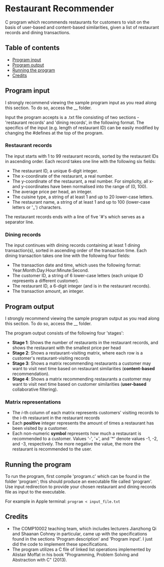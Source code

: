 # Restaurant Recommender

C program which recommends restaurants for customers to visit on the basis of user-based and content-based similarities, given a list of restaurant records and dining transactions.

## Table of contents
* [Program input](#program-input)
* [Program output](#program-output)
* [Running the program](#running-the-program)
* [Credits](#credits)

## Program input

I strongly recommend viewing the sample program input as you read along this section. To do so, access the __ folder. 

Input the program accepts is a .txt file consisting of two sections - 'restaurant records' and 'dining records', in the following format. The specifics of the input (e.g. length of restaurant ID) can be easily modified by changing the #defines at the top of the program.

### Restaurant records

The input starts with 1 to 99 restaurant records, sorted by the restaurant IDs in ascending order. Each record takes one line with the following six fields:
- The restaurant ID, a unique 6-digit integer.
- The x-coordinate of the restaurant, a real number.
- The y-coordinate of the restaurant, a real number. For simplicity, all x- and y-coordinates have been normalised into the range of (0, 100).
- The average price per head, an integer.
- The cuisine type, a string of at least 1 and up to 20 lower-case letters.
- The restaurant name, a string of at least 1 and up to 100 (lower-case letters or '_') characters.

The restaurant records ends with a line of five '#'s which serves as a separator line. 

### Dining records

The input continues with dining records containing at least 1 dining transaction(s), sorted in ascending order of the transaction time. Each dining transaction takes one line with the following four fields:
- The transaction date and time, which uses the following format: Year:Month:Day:Hour:Minute:Second.
- The customer ID, a string of 6 lower-case letters (each unique ID represents a different customer).
- The restaurant ID, a 6-digit integer (and is in the restaurant records).
- The transaction amount, an integer.

## Program output

I strongly recommend viewing the sample program output as you read along this section. To do so, access the __ folder. 

The program output consists of the following four 'stages':

- **Stage 1**: Shows the number of restaurants in the restaurant records, and shows the restaurant with the smallest price per head
- **Stage 2**: Shows a restaurant-visiting matrix, where each row is a customer's restaurant-visiting records
- **Stage 3**: Shows a matrix recommending restaurants a customer may want to visit next time based on restaurant similarities (**content-based** recommendation).
- **Stage 4**: Shows a matrix recommending restaurants a customer may want to visit next time based on customer similarities (**user-based** collaborative filtering).

### Matrix representations

- The *i*-th column of each matrix represents customers' visiting records to the i-th restaurant in the restaurant records
- Each **positive** integer represents the amount of times a restaurant has been visited by a customer.
- Each non-numeric **symbol** represents how much a restaurant is recommended to a customer. Values '-', '+', and '\*' denote values -1, -2, and -3, respectively. The more negative the value, the more the restaurant is recommended to the user.

## Running the program

To run the program, first compile 'program.c' which can be found in the folder 'program'; this should produce an executable file called 'program'. Use input redirection to provide your chosen restaurant and dining records file as input to the executable.

For example in Apple terminal: ```program < input_file.txt```

## Credits

- The COMP10002 teaching team, which includes lecturers Jianzhong Qi and Shaanan Cohney in particular, came up with the specifications found in the sections 'Program description' and 'Program input'. I just did the code to implement these specifications.
- The program utilizes a C file of linked list operations implemented by Alistair Moffat in his book "Programming, Problem Solving and Abstraction with C" (2013).
